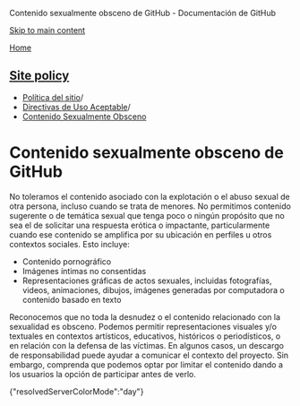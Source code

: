 Contenido sexualmente obsceno de GitHub - Documentación de GitHub

[Skip to main content](#main-content)

[Home](/es)

[Site policy](/es/site-policy)
----------

* [Política del sitio](/es/site-policy)/
* [Directivas de Uso Aceptable](/es/site-policy/acceptable-use-policies)/
* [Contenido Sexualmente Obsceno](/es/site-policy/acceptable-use-policies/github-sexually-obscene-content)

Contenido sexualmente obsceno de GitHub
==========

No toleramos el contenido asociado con la explotación o el abuso sexual de otra persona, incluso cuando se trata de menores. No permitimos contenido sugerente o de temática sexual que tenga poco o ningún propósito que no sea el de solicitar una respuesta erótica o impactante, particularmente cuando ese contenido se amplifica por su ubicación en perfiles u otros contextos sociales. Esto incluye:

* Contenido pornográfico
* Imágenes íntimas no consentidas
* Representaciones gráficas de actos sexuales, incluidas fotografías, videos, animaciones, dibujos, imágenes generadas por computadora o contenido basado en texto

Reconocemos que no toda la desnudez o el contenido relacionado con la sexualidad es obsceno. Podemos permitir representaciones visuales y/o textuales en contextos artísticos, educativos, históricos o periodísticos, o en relación con la defensa de las víctimas. En algunos casos, un descargo de responsabilidad puede ayudar a comunicar el contexto del proyecto. Sin embargo, comprenda que podemos optar por limitar el contenido dando a los usuarios la opción de participar antes de verlo.

{"resolvedServerColorMode":"day"}
